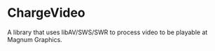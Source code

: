 # ChargeVideo

A library that uses libAV/SWS/SWR to process video to be playable at Magnum Graphics. 